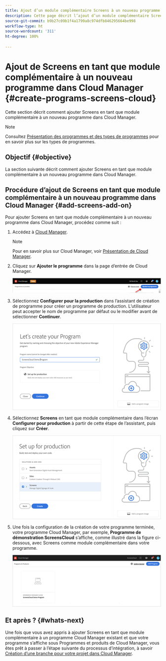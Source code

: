 ```yaml
---
title: Ajout d’un module complémentaire Screens à un nouveau programme dans Cloud Manager
description: Cette page décrit l’ajout d’un module complémentaire Screens à un nouveau programme dans Cloud Manager pour Screens as a Cloud Service.
source-git-commit: b9b27c09b1f4a1799a8c974dfb846295664be998
workflow-type: ht
source-wordcount: '311'
ht-degree: 100%

---
```



# Ajout de Screens en tant que module complémentaire à un nouveau programme dans Cloud Manager {#create-programs-screens-cloud}

Cette section décrit comment ajouter Screens en tant que module complémentaire à un nouveau programme dans Cloud Manager.

>[!NOTE]
>Consultez [Présentation des programmes et des types de programmes](https://experienceleague.adobe.com/docs/experience-manager-cloud-service/onboarding/getting-access/understand-program-types.html?lang=fr) pour en savoir plus sur les types de programmes.

## Objectif {#objective}

La section suivante décrit comment ajouter Screens en tant que module complémentaire à un nouveau programme dans Cloud Manager.

## Procédure d’ajout de Screens en tant que module complémentaire à un nouveau programme dans Cloud Manager {#add-screens-add-on}

Pour ajouter Screens en tant que module complémentaire à un nouveau programme dans Cloud Manager, procédez comme suit :

1. Accédez à [Cloud Manager](https://my.cloudmanager.adobe.com/).

   >[!NOTE]
   >Pour en savoir plus sur Cloud Manager, voir [Présentation de Cloud Manager](https://experienceleague.adobe.com/docs/experience-manager-cloud-service/onboarding/onboarding-concepts/cloud-manager-introduction.html?lang=fr).

1. Cliquez sur **Ajouter le programme** dans la page d’entrée de Cloud Manager.

   ![image](/help/screens-cloud/assets/onboarding/onboard-screens-addon1.png)

1. Sélectionnez **Configurer pour la production** dans l’assistant de création de programme pour créer un programme de production. L’utilisateur peut accepter le nom de programme par défaut ou le modifier avant de sélectionner **Continuer**.

   ![image](/help/screens-cloud/assets/onboarding/onboard-screens-addon2.png)

1. Sélectionnez **Screens** en tant que module complémentaire dans l’écran **Configurer pour production** à partir de cette étape de l’assistant, puis cliquez sur **Créer**.

   ![image](/help/screens-cloud/assets/onboarding/onboard-screens-addon3.png)

1. Une fois la configuration de la création de votre programme terminée, votre programme Cloud Manager, par exemple, **Programme de démonstration ScreensCloud** s’affiche, comme illustré dans la figure ci-dessous, avec Screens comme module complémentaire dans votre programme.

   ![image](/help/screens-cloud/assets/onboarding/onboard-screens-addon4.png)

## Et après ? {#whats-next}

Une fois que vous avez appris à ajouter Screens en tant que module complémentaire à un programme Cloud Manager existant et que votre programme s’affiche sous Programmes et produits de Cloud Manager, vous êtes prêt à passer à l’étape suivante du processus d’intégration, à savoir [Création d’une branche pour votre projet dans Cloud Manager](/help/screens-cloud/onboarding-screens-cloud/creating-a-branch.md).

